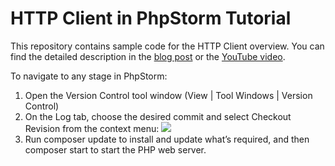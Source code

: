 # HTTP Client in PhpStorm Tutorial

This repository contains sample code for the HTTP Client overview. You can find the detailed description in the [blog post](https://blog.jetbrains.com/phpstorm/2019/11/http-client-in-phpstorm-overview/) or the [YouTube video](https://www.youtube.com/watch?v=n8KCuKhDSZY).

To navigate to any stage in PhpStorm:
1. Open the Version Control tool window (View | Tool Windows | Version Control)
2. On the Log tab, choose the desired commit and select Checkout Revision from the context menu:
![](https://user-images.githubusercontent.com/1196825/69228289-f959e800-0b8b-11ea-9946-226ddb3fef68.png)
3. Run composer update to install and update what’s required, and then composer start  to start the PHP web server.
